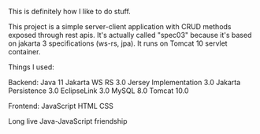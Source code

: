 This is definitely how I like to do stuff.

This project is a simple server-client application with CRUD methods exposed through rest apis.
It's actually called "spec03" because it's based on jakarta 3 specifications (ws-rs, jpa).
It runs on Tomcat 10 servlet container.

Things I used:

Backend:
Java 11
Jakarta WS RS 3.0
Jersey Implementation 3.0
Jakarta Persistence 3.0
EclipseLink 3.0
MySQL 8.0
Tomcat 10.0

Frontend:
JavaScript
HTML
CSS

Long live Java-JavaScript friendship
